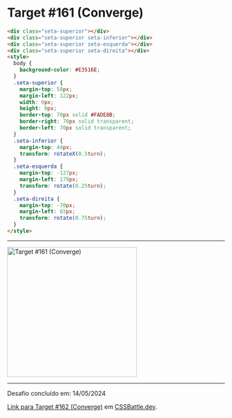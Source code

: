 # Target #161 (Converge)

```HTML
<div class="seta-superior"></div>
<div class="seta-superior seta-inferior"></div>
<div class="seta-superior seta-esquerda"></div>
<div class="seta-superior seta-direita"></div>
<style>
  body {
    background-color: #E3516E;
  }
  .seta-superior {
    margin-top: 58px;
    margin-left: 122px;
    width: 0px;
    height: 0px;
    border-top: 70px solid #FADE8B;
    border-right: 70px solid transparent;
    border-left: 70px solid transparent;
  }
  .seta-inferior {
    margin-top: 44px;
    transform: rotateX(0.5turn);
  }
  .seta-esquerda {
    margin-top: -127px;
    margin-left: 179px;
    transform: rotate(0.25turn);
  }
  .seta-direita {
    margin-top: -70px;
    margin-left: 65px;
    transform: rotate(0.75turn);
  }
</style>
```

---
<img src="https://cssbattle.dev/targets/161.png" title="Target #161 (Converge)" width="300px">

---

Desafio concluído em: 14/05/2024

[Link para Target #162 (Converge)](https://cssbattle.dev/play/161) em [CSSBattle.dev](https://cssbattle.dev/).